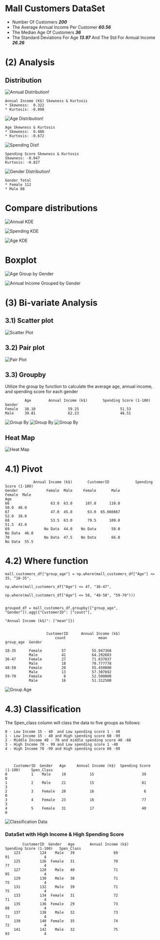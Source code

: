 # Mall Customers DataSet 

* Number Of Customers **_200_**
* The Average Annual Income Per Customer **_60.56_**
* The Median Age Of Customers **_36_**
* The Standard Deviations For Age **_13.97_** And The Std For Annual Income **_26.26_**

# (2) Analysis
## Distribution

![Annual Distribution!](charts/annual_dist.png)

    Annual Income (K$) Skewness & Kurtosis  
    * Skewness:  0.322
    * Kurtosis: -0.098

![Age Distribution!](charts/age_dist.png)

    Age Skewness & Kurtosis
    * Skewness:  0.486
    * Kurtosis: -0.672


![Spending Dist!](charts/spending_dist.png)

    Spending Score Skewness & Kurtosis 
    Skewness: -0.047
    Kurtosis: -0.827

![Gender Distribution!](charts/gender_dist.png)

    Gender Total
    * Female 112
    * Male 88

# Compare distributions

![Annual KDE](charts/kde_annual.png)

![Spending KDE](charts/kde_spendingScore.png)

![Age KDE](charts/kde_age.png)

# Boxplot
![Age Group by Gender](charts/boxplot_age.png)

![Annual Income Grouped by Gender](charts/boxplot_annual_income.png)



# (3) Bi-variate Analysis
## 3.1) Scatter plot

![Scatter Plot](charts/scatter_plot.png)

## 3.2) Pair plot

![Pair Plot](charts/pairplot.png)

## 3.3) Groupby
Utilize the group by function to calculate the average age, annual income, and spending score for each gender

             Age        Annual Income (k$)       Spending Score (1-100)
    Gender                                                   
    Female   38.10               59.25                   51.53
    Male     39.81               62.23                   48.51

![Group By](charts/groupby.png)
![Group By](charts/highest_Avg.png)
![Group By](charts/highest_annual.png)

## Heat Map

![Heat Map](charts/heatmap.png)


# 4.1) Pivot

                 Annual Income (k$)       CustomerID            Spending Score (1-100)      
    Gender             Female  Male     Female       Male                 Female  Male
    Age                                                                               
    66                   63.0  63.0      107.0      110.0                   50.0  48.0
    67                   47.0  45.0       63.0  65.666667                   52.0  38.0
    68                   53.5  63.0       79.5      109.0                   51.5  43.0
    69                No Data  44.0    No Data       58.0                No Data  46.0
    70                No Data  47.5    No Data       66.0                No Data  55.5


# 4.2) Where function
    mall_customers_df["group_age"] = np.where(mall_customers_df["Age"] <= 35, "18-35",
                                          np.where(mall_customers_df["Age"] <= 47, "36-47",
                                          np.where(mall_customers_df["Age"] <= 58, "48-58", "59-70")))


    grouped_df = mall_customers_df.groupby(["group_age", "Gender"]).agg({"CustomerID": ["count"],
                                                                     "Annual Income (k$)": ["mean"]})


                       CustomerID      Annual Income (k$)
                           count               mean
    group_age  Gender                              
   
    18-35      Female         57            55.947368
               Male           41            64.292683
    36-47      Female         27            71.037037
               Male           18            70.777778
    48-58      Female         20            55.450000
               Male           13            57.307692
    59-70      Female          8            52.500000
               Male           16            51.312500


![Group Age](charts/plot_new_column.png)

# 4.3) Classification

The Spen_class column will class the data to five groups as follows:

    0 - Low Income 15 - 40  and Low spending score 1 - 40 
    1 - Low Income 15 - 40 and High spending score 60 -99
    2 - Middle Income 40 - 70 and middle spending score 40 -60 
    3 - High Income 70 - 99 and Low spending score 1 -40 
    4 - High Income 70 -99 and High spending score 60 -99 

    

        CustomerID  Gender   Age     Annual Income (k$)  Spending Score (1-100)     Spen_Class
    0           1    Male     19           15                      39                   0
    1           2    Male     21           15                      81                   3
    2           3    Female   20           16                       6                   0
    3           4    Female   23           16                      77                   3
    4           5    Female   31           17                      40                   0


![Classification Data](charts/classification_Data.png)


###  DataSet with High Income & High Spending Score 

            CustomerID  Gender   Age       Annual Income (k$)      Spending Score (1-100)   Spen_Class
        123         124    Male   39                  69                      91                4
        125         126  Female   31                  70                      77                4
        127         128    Male   40                  71                      95                4
        129         130    Male   38                  71                      75                4
        131         132    Male   39                  71                      75                4
        133         134  Female   31                  72                      71                4
        135         136  Female   29                  73                      88                4
        137         138    Male   32                  73                      73                4
        139         140  Female   35                  74                      72                4
        141         142    Male   32                  75                      93                4